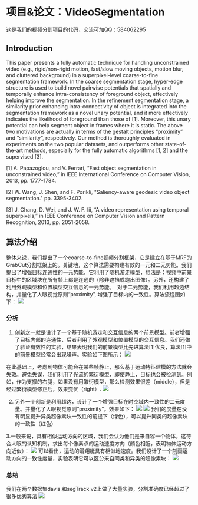 # 项目&论文：VideoSegmentation
  这是我们的视频分割项目的代码，交流可加QQ：584062295

Introduction
---
This paper presents a fully automatic technique for handling unconstrained video (e.g., rigid/non-rigid motion, fast/slow moving objects, motion blur, and cluttered background) in a superpixel-level coarse-to-fine segmentation framework. In the coarse segmentation stage, hyper-edge structure is used to build novel pairwise potentials that spatially and temporally enhance intra-consistency of foreground object, effectively helping improve the segmentation. In the refinement segmentation stage, a similarity prior enhancing intra-connectivity of object is integrated into the segmentation framework as a novel unary potential, and it more effectively indicates the likelihood of foreground than those of [1]. Moreover, this unary potential can help segment object in frames where it is static. The above two motivations are actually in terms of the gestalt principles “proximity” and “similarity”, respectively. Our method is thoroughly evaluated in experiments on the two popular datasets, and outperforms other state-of-the-art methods, especially for the fully automatic algorithms [1, 2] and the supervised [3].


[1] A. Papazoglou, and V. Ferrari, “Fast object segmentation in unconstrained video,” in IEEE International Conference on Computer Vision,    2013, pp. 1777-1784.

[2]	W. Wang, J. Shen, and F. Porikli, "Saliency-aware geodesic video object segmentation." pp. 3395-3402.

[3]	J. Chang, D. Wei, and J. W. F. Iii, “A video representation using temporal superpixels,” in IEEE Conference on Computer Vision and Pattern Recognition, 2013, pp. 2051-2058.


## 算法介绍
整体来说，我们提出了一个coarse-to-fine视频分割框架，它是建立在基于MRF的GrabCut分割框架上的。关键地，这个算法需要构建有效的一元和二元势能。我们提出了增强目标连通性的一元势能，它利用了随机游走模型，想法是：视频中前景目标中的区域块在所有帧上都是连通的（除非遮挡或跑出图像）。另外，还构建了利用外观模型和位置模型交互信息的一元势能。  对于二元势能，我们利用超边结构，并量化了人眼视觉原则“proximity”, 增强了目标内的一致性。算法流程图如下：
![](https://github.com/sun521521/VideoSegmentation/blob/master/test/figure1.png)

### 分析
1. 创新之一就是设计了一个基于随机游走和交互信息的两个前景模型。前者增强了目标内部的连通性，后者利用了外观模型和位置模型的交互信息。我们还做了验证有效性的实验，结果表明我们的前景模型比先进算法[1]优良，算法[1]中的前景模型经常会出现噪声。实验如下图所示：
![](https://github.com/sun521521/VideoSegmentation/blob/master/test/figure9.png)

在此基础上，考虑到物体可能会在某些帧静止，那么基于运动特征建模的方法就会失效。避免失误，我们利用了光流的繁衍模型，即使静止，目标也会被检测到。例如，作为支撑的右腿，如果没有用繁衍模型，那么检测效果很差（middle），但是经过繁衍模型修正后，效果变优（right）.
![](https://github.com/sun521521/VideoSegmentation/blob/master/test/figure5.png)

2. 另外一个创新是利用超边，设计了一个增强目标在时空域内一致性的二元度量。并量化了人眼视觉原则“proximity”。效果如下：
![](https://github.com/sun521521/VideoSegmentation/blob/master/test/bottom-left.png)
![](https://github.com/sun521521/VideoSegmentation/blob/master/test/bottom-right.png)
我们的度量在没有明显提升异类超像素块一致性的前提下（绿色），可以提升同类的超像素块的一致性（红色）

3.一般来说，具有相似运动方向的区域，我们会认为他们是来自容一个物体，这符合人眼的认知机制，求出每个像素点的运动速度方向（颜色相近，表明物体运动方向近似）：
![](https://github.com/sun521521/VideoSegmentation/blob/master/test/figure41.png)
可以看出，运动的滑翔艇具有相似地速度。我们设计了一个刻画运动方向的一致性度量，实验表明它可以区分来自同类和异类的超像素块：
![](https://github.com/sun521521/VideoSegmentation/blob/master/test/figure42.png)

### 总结
我们在两个数据集davis 和segTrack v2上做了大量实验，分割准确度已经超过了很多优秀算法
![](https://github.com/sun521521/VideoSegmentation/blob/master/test/figure7.png)

